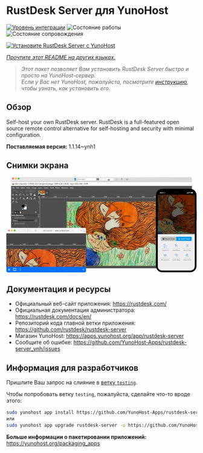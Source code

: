 <!--
Важно: этот README был автоматически сгенерирован <https://github.com/YunoHost/apps/tree/master/tools/readme_generator>
Он НЕ ДОЛЖЕН редактироваться вручную.
-->

# RustDesk Server для YunoHost

[![Уровень интеграции](https://apps.yunohost.org/badge/integration/rustdesk-server)](https://ci-apps.yunohost.org/ci/apps/rustdesk-server/)
![Состояние работы](https://apps.yunohost.org/badge/state/rustdesk-server)
![Состояние сопровождения](https://apps.yunohost.org/badge/maintained/rustdesk-server)

[![Установите RustDesk Server с YunoHost](https://install-app.yunohost.org/install-with-yunohost.svg)](https://install-app.yunohost.org/?app=rustdesk-server)

*[Прочтите этот README на других языках.](./ALL_README.md)*

> *Этот пакет позволяет Вам установить RustDesk Server быстро и просто на YunoHost-сервер.*  
> *Если у Вас нет YunoHost, пожалуйста, посмотрите [инструкцию](https://yunohost.org/install), чтобы узнать, как установить его.*

## Обзор

Self-host your own RustDesk server. RustDesk is a full-featured open source remote control alternative for self-hosting and security with minimal configuration.

**Поставляемая версия:** 1.1.14~ynh1

## Снимки экрана

![Снимок экрана RustDesk Server](./doc/screenshots/screenshot.png)

## Документация и ресурсы

- Официальный веб-сайт приложения: <https://rustdesk.com/>
- Официальная документация администратора: <https://rustdesk.com/docs/en/>
- Репозиторий кода главной ветки приложения: <https://github.com/rustdesk/rustdesk-server>
- Магазин YunoHost: <https://apps.yunohost.org/app/rustdesk-server>
- Сообщите об ошибке: <https://github.com/YunoHost-Apps/rustdesk-server_ynh/issues>

## Информация для разработчиков

Пришлите Ваш запрос на слияние в [ветку `testing`](https://github.com/YunoHost-Apps/rustdesk-server_ynh/tree/testing).

Чтобы попробовать ветку `testing`, пожалуйста, сделайте что-то вроде этого:

```bash
sudo yunohost app install https://github.com/YunoHost-Apps/rustdesk-server_ynh/tree/testing --debug
или
sudo yunohost app upgrade rustdesk-server -u https://github.com/YunoHost-Apps/rustdesk-server_ynh/tree/testing --debug
```

**Больше информации о пакетировании приложений:** <https://yunohost.org/packaging_apps>
